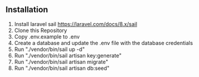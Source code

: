 ## Installation

1. Install laravel sail https://laravel.com/docs/8.x/sail
1. Clone this Repository
1. Copy .env.example to .env
1. Create a database and update the .env file with the database credentials
1. Run "./vendor/bin/sail up -d"
1. Run "./vendor/bin/sail artisan key:generate"
1. Run "./vendor/bin/sail artisan migrate"
1. Run "./vendor/bin/sail artisan db:seed"
